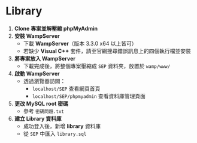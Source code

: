 # Library

1. **Clone 專案並解壓縮 phpMyAdmin**
2. **安裝 WampServer**
   - 下載 **WampServer**（版本 3.3.0 x64 以上皆可）
   - 若缺少 **Visual C++** 套件，請至官網搜尋錯誤訊息上的四個執行檔並安裝
3. **將專案放入 WampServer**
   - 下載完成後，將整個專案壓縮成 `SEP` 資料夾，放置於 `wamp/www/`
4. **啟動 WampServer**
   - 透過瀏覽器訪問：
     - `localhost/SEP` 查看網頁首頁
     - `localhost/SEP/phpmyadmin` 查看資料庫管理頁面
5. **更改 MySQL root 密碼**
   - 參考 `密碼問題.txt`
6. **建立 Library 資料庫**
   - 成功登入後，新增 **library** 資料庫
   - 從 `SEP` 中匯入 `library.sql`

